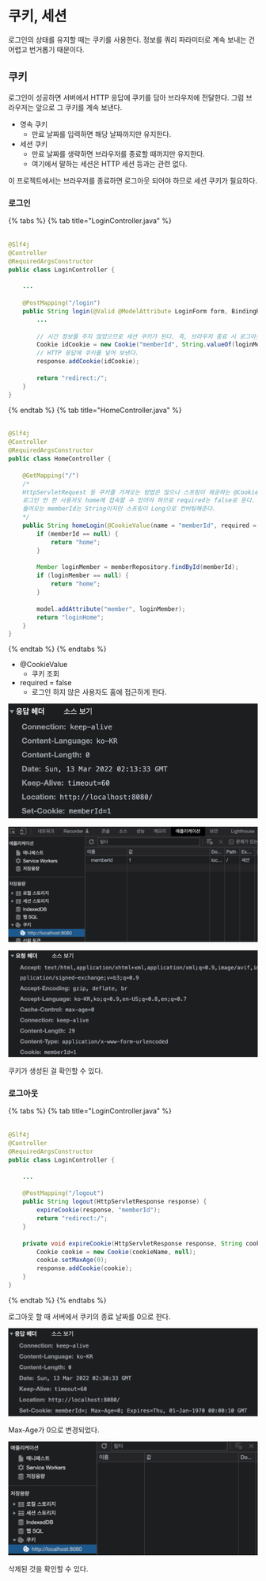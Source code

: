 # 쿠키, 세션

로그인의 상태를 유지할 때는 쿠키를 사용한다. 정보를 쿼리 파라미터로 계속 보내는 건 어렵고 번거롭기 때문이다.

## 쿠키

로그인이 성공하면 서버에서 HTTP 응답에 쿠키를 담아 브라우저에 전달한다. 그럼 브라우저는 앞으로 그 쿠키를 계속 보낸다.

- 영속 쿠키
    - 만료 날짜를 입력하면 해당 날짜까지만 유지한다.
- 세션 쿠키
    - 만료 날짜를 생략하면 브라우저를 종료할 때까지만 유지한다.
    - 여기에서 말하는 세션은 HTTP 세션 등과는 관련 없다.

이 프로젝트에서는 브라우저를 종료하면 로그아웃 되어야 하므로 세션 쿠키가 필요하다.

### 로그인

{% tabs %} {% tab title="LoginController.java" %}

```java

@Slf4j
@Controller
@RequiredArgsConstructor
public class LoginController {

    ...

    @PostMapping("/login")
    public String login(@Valid @ModelAttribute LoginForm form, BindingResult bindingResult, HttpServletResponse response) {
        ...

        // 시간 정보를 주지 않았으므로 세션 쿠키가 된다. 즉, 브라우저 종료 시 로그아웃 된다.
        Cookie idCookie = new Cookie("memberId", String.valueOf(loginMember.getId()));
        // HTTP 응답에 쿠키를 넣어 보낸다.
        response.addCookie(idCookie);

        return "redirect:/";
    }
}
```

{% endtab %} {% tab title="HomeController.java" %}

```java

@Slf4j
@Controller
@RequiredArgsConstructor
public class HomeController {

    @GetMapping("/")
    /*
    HttpServletRequest 등 쿠키를 가져오는 방법은 많으나 스프링이 제공하는 @CookieValue를 사용해보자.
    로그인 안 한 사용자도 home에 접속할 수 있어야 하므로 required는 false로 둔다.
    들어오는 memberId는 String이지만 스프링이 Long으로 컨버팅해준다.
    */
    public String homeLogin(@CookieValue(name = "memberId", required = false) Long memberId, Model model) {
        if (memberId == null) {
            return "home";
        }

        Member loginMember = memberRepository.findById(memberId);
        if (loginMember == null) {
            return "home";
        }

        model.addAttribute("member", loginMember);
        return "loginHome";
    }
}
```

{% endtab %} {% endtabs %}

- @CookieValue
    - 쿠키 조회
- required = false
    - 로그인 하지 않은 사용자도 홈에 접근하게 한다.

![](../../.gitbook/assets/kimyounghan-spring-mvc/11/screenshot%202022-03-13%20오전%2011.13.50.png)

![](../../.gitbook/assets/kimyounghan-spring-mvc/11/screenshot%202022-03-13%20오전%2011.14.34.png)

![](../../.gitbook/assets/kimyounghan-spring-mvc/11/screenshot%202022-03-13%20오전%2011.16.48.png)

쿠키가 생성된 걸 확인할 수 있다.

### 로그아웃

{% tabs %} {% tab title="LoginController.java" %}

```java

@Slf4j
@Controller
@RequiredArgsConstructor
public class LoginController {

    ...

    @PostMapping("/logout")
    public String logout(HttpServletResponse response) {
        expireCookie(response, "memberId");
        return "redirect:/";
    }

    private void expireCookie(HttpServletResponse response, String cookieName) {
        Cookie cookie = new Cookie(cookieName, null);
        cookie.setMaxAge(0);
        response.addCookie(cookie);
    }
}
```

{% endtab %} {% endtabs %}

로그아웃 할 때 서버에서 쿠키의 종료 날짜를 0으로 한다.

![](../../.gitbook/assets/kimyounghan-spring-mvc/11/screenshot%202022-03-13%20오전%2011.30.42.png)

Max-Age가 0으로 변경되었다.

![](../../.gitbook/assets/kimyounghan-spring-mvc/11/screenshot%202022-03-13%20오전%2011.30.57.png)

삭제된 것을 확인할 수 있다.